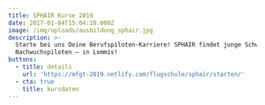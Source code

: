 ```yaml
---
title: SPHAIR Kurse 2019
date: 2017-01-04T15:04:10.000Z
image: /img/uploads/ausbildung_sphair.jpg
description: >-
  Starte bei uns Deine Berufspiloten-Karriere! SPHAIR findet junge Schweizer
  Nachwuchspiloten – in Lommis!
buttons:
  - title: details
    url: 'https://mfgt-2019.netlify.com/flugschule/sphair/starten/'
  - cta: true
    title: kursdaten
---
```


